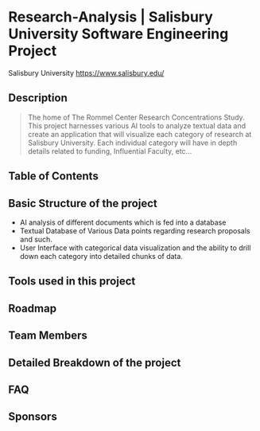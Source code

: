 # Research-Analysis | Salisbury University Software Engineering Project

Salisbury University
https://www.salisbury.edu/ 

## Description
> The home of The Rommel Center Research Concentrations Study. This project harnesses various AI tools to analyze textual data and create an application that will visualize each category of research at Salisbury University. Each individual category will have in depth details related to funding, Influential Faculty, etc...

## Table of Contents

## Basic Structure of the project
- AI analysis of different documents which is fed into a database
- Textual Database of Various Data points regarding research proposals and such.
- User Interface with categorical data visualization and the ability to drill down each category into detailed chunks of data.

## Tools used in this project

## Roadmap

## Team Members

## Detailed Breakdown of the project

## FAQ

## Sponsors
